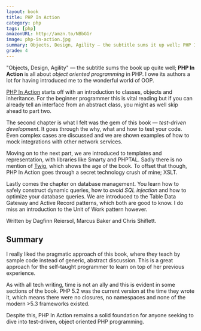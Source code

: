 ```yaml
---
layout: book
title: PHP In Action
category: php
tags: [php]
amazonURL: http://amzn.to/NBbGGr
image: php-in-action.jpg
summary: Objects, Design, Agility — the subtitle sums it up well; PHP In Action is a book all about object oriented architecture in PHP. I owe its authors a lot for having introduced me to the wonderful world of OOP.
grade: 4
---
```

"Objects, Design, Agility" — the subtitle sums the book up quite well; **PHP In Action** is all about *object oriented programming* in PHP. I owe its authors a lot for having introduced me to the wonderful world of OOP.

<a href="{{ page.amazonURL }}" rel="nofollow" data-clicktrack-category="Affiliate" data-clicktrack-label="Amazon">PHP In Action</a> starts off with an introduction to classes, objects and inheritance. For the beginner programmer this is vital reading but if you can already tell an interface from an abstract class, you might as well skip ahead to part two.

The second chapter is what I felt was the gem of this book — *test-driven development*. It goes through the why, what and how to test your code. Even complex cases are discussed and we are shown examples of how to mock integrations with other network services.

Moving on to the next part, we are introduced to templates and representation, with libraries like Smarty and PHPTAL. Sadly there is no mention of [Twig](/twig/), which shows the age of the book. To offset that though, PHP In Action goes through a secret technology crush of mine; XSLT.

Lastly comes the chapter on database management. You learn how to safely construct dynamic queries, how to *avoid SQL injection* and how to optimize your database queries. We are introduced to the Table Data Gateway and Active Record patterns, which both are good to know. I do miss an introduction to the Unit of Work pattern however.

Written by Dagfinn Reiersol, Marcus Baker and Chris Shiflett.

## Summary

I really liked the pragmatic approach of this book, where they teach by sample code instead of generic, abstract discussion. This is a great approach for the self-taught programmer to learn on top of her previous experience.

As with all tech writing, time is not an ally and this is evident in some sections of the book. PHP 5.2 was the current version at the time they wrote it, which means there were no closures, no namespaces and none of the modern >5.3 frameworks existed.

Despite this, PHP In Action remains a solid foundation for anyone seeking to dive into test-driven, object oriented PHP programming.
